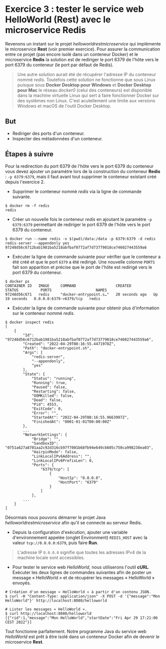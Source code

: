 # Exercice 3 : tester le service web HelloWorld (Rest) avec le microservice Redis

Revenons un instant sur le projet *helloworldrestmicroservice* qui implémente le microservice **Rest** (voir premier exercice). Pour assurer la communication entre ce projet (pas encore isolé dans un conteneur Docker) et le microservice **Redis** la solution est de rediriger le port 6379 de l'hôte vers le port 6379 du conteneur (le port par défaut de Redis).

> Une autre solution aurait été de récupérer l'adresse IP du conteneur nommé *redis*. Toutefois cette solution ne fonctionne que sous Linux puisque sous **Docker Desktop pour Windows** et **Docker Desktop pour Mac** le réseau *docker0* (celui des conteneurs) est disponible dans la machine virtuelle Linux qui sert à faire fonctionner Docker sur des systèmes non Linux. C'est acutellement une limite aux versions Windows et macOS de l'outil  Docker Desktop.

## But

* Rediriger des ports d'un conteneur.
* Inspecter des métadonnées d'un conteneur.

## Étapes à suivre

Pour la redirection du port 6379 de l'hôte vers le port 6379 du conteneur vous devez ajouter un paramètre lors de la construction du conteneur **Redis** : `-p 6379:6379`, mais il faut avant tout supprimer le conteneur existant créé depuis l'exercice 2.

* Supprimer le conteneur nommé *redis* via la ligne de commande suivante.

```console
$ docker rm -f redis
redis
```

* Créer un nouvelle fois le conteneur *redis* en ajoutant le paramètre `-p 6379:6379` permettant de rediriger le port 6379 de l'hôte vers le port 6379 du conteneur.

```console
$ docker run --name redis -v $(pwd)/data:/data -p 6379:6379 -d redis redis-server --appendonly yes
97248d56c6712bab1981ba5218abfbaf0772af7d73779018ce746027443559a6
```

* Exécuter la ligne de commande suivante pour vérifier que le conteneur a été créé et que le port `6379` a été redirigé. Une nouvelle colonne `PORTS` fait son apparition et précise que le port de l'hôte est redirigé vers le port 6379 du conteneur.

```console
$ docker ps
CONTAINER ID   IMAGE     COMMAND                  CREATED          STATUS          PORTS                    NAMES
97248d56c671   redis     "docker-entrypoint.s…"   20 seconds ago   Up 19 seconds   0.0.0.0:6379->6379/tcp   redis
```

* Exécuter la ligne de commande suivante pour obtenir plus d'information sur le conteneur nommé *redis*.

```console
$ docker inspect redis
[
    {
        "Id": "97248d56c6712bab1981ba5218abfbaf0772af7d73779018ce746027443559a6",
        "Created": "2022-04-29T08:16:55.4471978Z",
        "Path": "docker-entrypoint.sh",
        "Args": [
            "redis-server",
            "--appendonly",
            "yes"
        ],
        "State": {
            "Status": "running",
            "Running": true,
            "Paused": false,
            "Restarting": false,
            "OOMKilled": false,
            "Dead": false,
            "Pid": 4553,
            "ExitCode": 0,
            "Error": "",
            "StartedAt": "2022-04-29T08:16:55.9663997Z",
            "FinishedAt": "0001-01-01T00:00:00Z"
        },
        ...
        "NetworkSettings": {
            "Bridge": "",
            "SandboxID": "0751a627a8701aa2c92d316cb97f7001b68fb94e649cb605c750ca998238ea03",
            "HairpinMode": false,
            "LinkLocalIPv6Address": "",
            "LinkLocalIPv6PrefixLen": 0,
            "Ports": {
                "6379/tcp": [
                    {
                        "HostIp": "0.0.0.0",
                        "HostPort": "6379"
                    }
                ]
            },
        ...
    }
]
```

Désormais nous pouvons démarrer le projet Java *helloworldrestmicroservice* afin qu'il se connecte au serveur Redis.

* Depuis la configuration d'exécution, ajouter une variable d'environnement appelée (onglet Environment) `REDIS_HOST` avec la valeur `tcp://0.0.0.0:6379`, puis faire **Run**.

> L'adresse IP `0.0.0.0` signifie que toutes les adresses IPv4 de la machine locale sont accessibles.

* Pour tester le service web *HelloWorld*, nous utiliserons l'outil **cURL**. Exécuter les deux lignes de commandes suivantes afin de poster un message « HelloWorld » et de récupérer les messages « HelloWorld » envoyés.

```console
# Création d'un message « HelloWorld » à partir d'un contenu JSON.
$ curl -H "Content-Type: application/json" -X POST -d '{"message":"Mon HelloWorld"}' http://localhost:8080/helloworld

# Lister les messages « HelloWorld ».
$ curl http://localhost:8080/helloworld
[{"rid":1,"message":"Mon HelloWorld","startDate":"Fri Apr 29 17:21:06 CEST 2022"}]
```

Tout fonctionne parfaitement. Notre programme Java du service web *HelloWorld* est prêt à être isolé dans un conteneur Docker afin de devenir le microservice **Rest**.